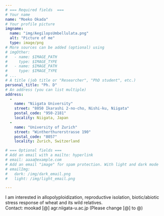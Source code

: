 ```yaml
---
# === Required fields  ===
# Your name 
name: "Moeko Okada"
# Your profile picture
imgname: 
  name: "img/AegilopsUmbellulata.png"
  alt: "Picture of me"
  type: image/png
# More sources can be added (optional) using 
# imgOther:
#   - name: $IMAGE_PATH
#     type: $IMAGE_TYPE
#   - name: $IMAGE_PATH
#     type: $IMAGE_TYPE
# ...
# A title (job title or "Researcher", "PhD student", etc.)
personal_title: "Ph. D"
# An address (you can list multiple)
address: 
  - 
    name: "Niigata University"
    street: "8050 Ikarashi 2-no-cho, Nishi-ku, Niigata"
    postal_code: "950-2181"
    locality: Niigata, Japan
  -
    name: "University of Zurich"
    street: "Wintherthurerstrasse 190"
    postal_code: "8057"
    locality: Zurich, Switzerland

# === Optional fields ===
# Add an email with a mailto: hyperlink
# email: aaaa@example.com
# Add an email "image" for spam protection. With light and dark mode
# emailImg: 
#   dark: /img/dark_email.png
#   light: /img/light_email.png

---
```


I am interested in allopolyploidization, reproductive isolation, biotic/abiotic stress response of wheat and its wild relatives.  
Contact: mookad [@] agr.niigata-u.ac.jp (Please change [@] to @)  